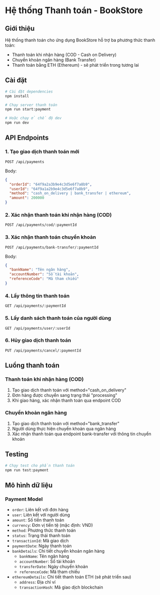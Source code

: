 # Hệ thống Thanh toán - BookStore

## Giới thiệu

Hệ thống thanh toán cho ứng dụng BookStore hỗ trợ ba phương thức thanh toán:
- Thanh toán khi nhận hàng (COD - Cash on Delivery)
- Chuyển khoản ngân hàng (Bank Transfer)
- Thanh toán bằng ETH (Ethereum) - sẽ phát triển trong tương lai

## Cài đặt

```bash
# Cài đặt dependencies
npm install

# Chạy server thanh toán
npm run start:payment

# Hoặc chạy ở chế độ dev
npm run dev
```

## API Endpoints

### 1. Tạo giao dịch thanh toán mới

```
POST /api/payments
```

Body:
```json
{
  "orderId": "64f9a2a3b9e4c3d5e6f7a8b9",
  "userId": "64f9a1a2b9e4c3d5e6f7a8b9",
  "method": "cash_on_delivery | bank_transfer | ethereum",
  "amount": 200000
}
```

### 2. Xác nhận thanh toán khi nhận hàng (COD)

```
POST /api/payments/cod/:paymentId
```

### 3. Xác nhận thanh toán chuyển khoản

```
POST /api/payments/bank-transfer/:paymentId
```

Body:
```json
{
  "bankName": "Tên ngân hàng",
  "accountNumber": "Số tài khoản",
  "referenceCode": "Mã tham chiếu"
}
```

### 4. Lấy thông tin thanh toán

```
GET /api/payments/:paymentId
```

### 5. Lấy danh sách thanh toán của người dùng

```
GET /api/payments/user/:userId
```

### 6. Hủy giao dịch thanh toán

```
PUT /api/payments/cancel/:paymentId
```

## Luồng thanh toán

### Thanh toán khi nhận hàng (COD)

1. Tạo giao dịch thanh toán với method="cash_on_delivery"
2. Đơn hàng được chuyển sang trạng thái "processing"
3. Khi giao hàng, xác nhận thanh toán qua endpoint COD

### Chuyển khoản ngân hàng

1. Tạo giao dịch thanh toán với method="bank_transfer" 
2. Người dùng thực hiện chuyển khoản qua ngân hàng
3. Xác nhận thanh toán qua endpoint bank-transfer với thông tin chuyển khoản

## Testing

```bash
# Chạy test cho phần thanh toán
npm run test:payment
```

## Mô hình dữ liệu

### Payment Model

- `order`: Liên kết với đơn hàng
- `user`: Liên kết với người dùng
- `amount`: Số tiền thanh toán
- `currency`: Đơn vị tiền tệ (mặc định: VND)
- `method`: Phương thức thanh toán 
- `status`: Trạng thái thanh toán
- `transactionId`: Mã giao dịch
- `paymentDate`: Ngày thanh toán
- `bankDetails`: Chi tiết chuyển khoản ngân hàng
  - `bankName`: Tên ngân hàng
  - `accountNumber`: Số tài khoản
  - `transferDate`: Ngày chuyển khoản
  - `referenceCode`: Mã tham chiếu
- `ethereumDetails`: Chi tiết thanh toán ETH (sẽ phát triển sau)
  - `address`: Địa chỉ ví
  - `transactionHash`: Mã giao dịch blockchain 